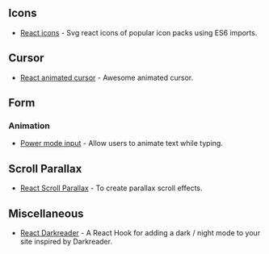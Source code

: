 ## Icons
- [React icons](https://react-icons.github.io/react-icons/) - Svg react icons of popular icon packs using ES6 imports.

## Cursor
- [React animated cursor](https://www.npmjs.com/package/react-animated-cursor) - Awesome animated cursor.

## Form
### Animation
- [Power mode input](https://github.com/lindelof/power-mode-input) - Allow users to animate text while typing.

## Scroll Parallax
- [React Scroll Parallax](https://react-scroll-parallax.damnthat.tv/docs/intro?fbclid=IwAR3tkSF0ReLFAPAgwNeRXMwkfGyXnE5TLgRppsQwR9LE1T5e2oDz863VazQ#demos) - To create parallax scroll effects.

## Miscellaneous
- [React Darkreader](https://github.com/Turkyden/react-darkreader) - A React Hook for adding a dark / night mode to your site inspired by Darkreader.
